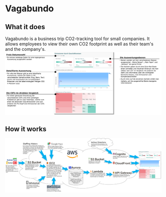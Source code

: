 # Vagabundo

## What it does
Vagabundo is a business trip CO2-tracking tool for small companies. It allows employees to view their own CO2 footprint as well as their team's and the company's.
![some text](images/FunctionalDescription.png)

## How it works
![some text](images/CloudArchitecture.png)
